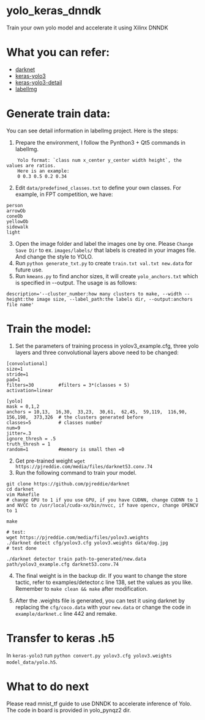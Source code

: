 <!--
 * @Author: Sauron Wu
 * @GitHub: wutianze
 * @Email: 1369130123qq@gmail.com
 * @Date: 2019-11-06 17:34:36
 * @LastEditors: Sauron Wu
 * @LastEditTime: 2019-12-04 10:11:55
 * @Description: 
 -->
# yolo_keras_dnndk
Train your own yolo model and accelerate it using Xilinx DNNDK

# What you can refer:
- [darknet](https://github.com/pjreddie/darknet)
- [keras-yolo3](https://github.com/qqwweee/keras-yolo3.git)
- [keras-yolo3-detail](https://github.com/SpikeKing/keras-yolo3-detection)
- [labelImg](https://github.com/tzutalin/labelImg.git)

# Generate train data:
You can see detail information in labelImg project. Here is the steps:
1. Prepare the environment, I follow the Pynthon3 + Qt5 commands in labelImg.
```
    Yolo format: `class num x_center y_center width height`, the values are ratios.
    Here is an example:
    0 0.3 0.5 0.2 0.34
```
2. Edit `data/predefined_classes.txt` to define your own classes. For example, in FPT competition, we have:
```
person
arrowOb
coneOb
yellowOb
sidewalk
light

```
3. Open the image folder and label the images one by one. Please `Change Save Dir` to ex. `images/labels/` that labels is created in your images file. And change the style to YOLO.
4. Run `python generate_txt.py` to create `train.txt val.txt new.data` for future use.
5. Run `kmeans.py` to find anchor sizes, it will create `yolo_anchors.txt` which is specified in --output. The usage is as follows:
```
description='--cluster_number:how many clusters to make, --width --height:the image size, --label_path:the labels dir, --output:anchors file name'
``` 

# Train the model:
1. Set the parameters of training process in yolov3_example.cfg, three yolo layers and three convolutional layers above need to be changed:
```
[convolutional]
size=1
stride=1
pad=1
filters=30         #filters = 3*(classes + 5)
activation=linear

[yolo]
mask = 0,1,2
anchors = 10,13,  16,30,  33,23,  30,61,  62,45,  59,119,  116,90,  156,198,  373,326  # the clusters generated before
classes=5          # classes number
num=9
jitter=.3
ignore_thresh = .5
truth_thresh = 1
random=1           #memory is small then =0
```
2. Get pre-trained weight `wget https://pjreddie.com/media/files/darknet53.conv.74`
3. Run the following command to train your model.
```
git clone https://github.com/pjreddie/darknet
cd darknet
vim Makefile
# change GPU to 1 if you use GPU, if you have CUDNN, change CUDNN to 1 and NVCC to /usr/local/cuda-xx/bin/nvcc, if have opencv, change OPENCV to 1

make

# test:
wget https://pjreddie.com/media/files/yolov3.weights
./darknet detect cfg/yolov3.cfg yolov3.weights data/dog.jpg
# test done

./darknet detector train path-to-generated/new.data path/yolov3_example.cfg darknet53.conv.74
```
4. The final weight is in the backup dir. If you want to change the store tactic, refer to examples/detector.c line 138, set the values as you like. Remember to `make clean && make` after modification.

5. After the .weights file is generated, you can test it using darknet by replacing the `cfg/coco.data` with your `new.data` or change the code in `example/darknet.c` line 442 and remake.

# Transfer to keras .h5
In `keras-yolo3` run `python convert.py yolov3.cfg yolov3.weights model_data/yolo.h5`.

# What to do next
Please read mnist_tf guide to use DNNDK to accelerate inference of Yolo. The code in board is provided in yolo_pynqz2 dir.